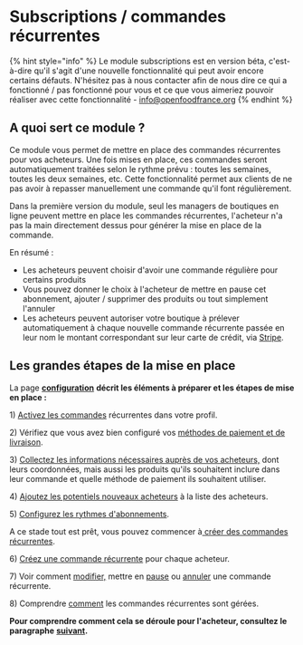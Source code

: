 # Subscriptions / commandes récurrentes

{% hint style="info" %}
Le module subscriptions est en version béta, c'est-à-dire qu'il s'agit d'une nouvelle fonctionnalité qui peut avoir encore certains défauts. N'hésitez pas à nous contacter afin de nous dire ce qui a fonctionné / pas fonctionné pour vous et ce que vous aimeriez pouvoir réaliser avec cette fonctionnalité - info@openfoodfrance.org
{% endhint %}

## A quoi sert ce module ? <a id="what-are-subscriptions"></a>

Ce module vous permet de mettre en place des commandes récurrentes pour vos acheteurs. Une fois mises en place, ces commandes seront automatiquement traitées selon le rythme prévu : toutes les semaines, toutes les deux semaines, etc. Cette fonctionnalité permet aux clients de ne pas avoir à repasser manuellement une commande qu'il font régulièrement.

Dans la première version du module, seul les managers de boutiques en ligne peuvent mettre en place les commandes récurrentes, l'acheteur n'a pas la main directement dessus pour générer la mise en place de la commande.

En résumé :

* Les acheteurs peuvent choisir d'avoir une commande régulière pour certains produits
* Vous pouvez donner le choix à l'acheteur de mettre en pause cet abonnement, ajouter / supprimer des produits ou tout simplement l'annuler
* Les acheteurs peuvent autoriser votre boutique à prélever automatiquement à chaque nouvelle commande récurrente passée en leur nom le montant correspondant sur leur carte de crédit, via [Stripe](../inscription-et-creation-de-profil.md).

## Les grandes étapes de la mise en place <a id="steps-to-set-up-subscriptions"></a>

La page [**configuration**](configuration.md) **décrit les éléments à préparer et les étapes de mise en place :**

1\) [Activez les commandes](configuration.md#1-enable-subscriptions) récurrentes dans votre profil.

2\) Vérifiez que vous avez bien configuré vos [méthodes de paiement et de livraison](configuration.md#2-make-sure-you-have-shipping-and-payment-methods-setup).

3\) [Collectez les informations nécessaires auprès de vos acheteurs,](configuration.md#3-gather-information-from-your-customers) dont leurs coordonnées, mais aussi les produits qu'ils souhaitent inclure dans leur commande et quelle méthode de paiement ils souhaitent utiliser. 

4\) [Ajoutez les potentiels nouveaux acheteurs](configuration.md#4-add-your-subscribers-to-your-customer-list) à la liste des acheteurs.

5\) [Configurez les rythmes d'abonnements](configuration.md#5-schedules).

A ce stade tout est prêt, vous pouvez commencer à[ créer des commandes récurrentes](creation-et-gestion-dune-commande-recurrente.md).

6\) [Créez une commande récurrente](creation-et-gestion-dune-commande-recurrente.md#6-create-subscriptions) pour chaque acheteur.

7\) Voir comment [modifier,](creation-et-gestion-dune-commande-recurrente.md#edit-one-specific-order) mettre en [pause](creation-et-gestion-dune-commande-recurrente.md#pause-a-subscription) ou [annuler](creation-et-gestion-dune-commande-recurrente.md#delete-a-subscription) une commande récurrente.

8\) Comprendre [comment](creation-et-gestion-dune-commande-recurrente.md#8-how-subscriptions-are-processed) les commandes récurrentes sont gérées.

**Pour comprendre comment cela se déroule pour l'acheteur, consultez le paragraphe** [**suivant**](pour-lacheteur.md)**.**

